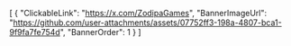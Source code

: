 [
    {
        "ClickableLink": "https://x.com/ZodipaGames",
        "BannerImageUrl": "https://github.com/user-attachments/assets/07752ff3-198a-4807-bca1-9f9fa7fe754d",
        "BannerOrder": 1
    }
]
